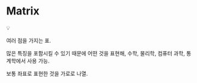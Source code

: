 # Matrix

<aside>
💡

여러 점을 가지는 표.

많은 특징을 포함시킬 수 있기 때문에 어떤 것을 표현해, 수학, 물리학, 컴퓨터 과학, 통계학에서 사용 가능.

보통 좌표로 표현한 것을 가로로 나열.

</aside>